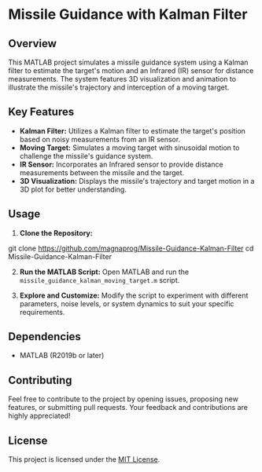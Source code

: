 # Missile Guidance with Kalman Filter

## Overview

This MATLAB project simulates a missile guidance system using a Kalman filter to estimate the target's motion and an Infrared (IR) sensor for distance measurements. The system features 3D visualization and animation to illustrate the missile's trajectory and interception of a moving target.

## Key Features

- **Kalman Filter:** Utilizes a Kalman filter to estimate the target's position based on noisy measurements from an IR sensor.
- **Moving Target:** Simulates a moving target with sinusoidal motion to challenge the missile's guidance system.
- **IR Sensor:** Incorporates an Infrared sensor to provide distance measurements between the missile and the target.
- **3D Visualization:** Displays the missile's trajectory and target motion in a 3D plot for better understanding.

## Usage

1. **Clone the Repository:**

git clone https://github.com/magnaprog/Missile-Guidance-Kalman-Filter
cd Missile-Guidance-Kalman-Filter


2. **Run the MATLAB Script:**
Open MATLAB and run the `missile_guidance_kalman_moving_target.m` script.

3. **Explore and Customize:**
Modify the script to experiment with different parameters, noise levels, or system dynamics to suit your specific requirements.

## Dependencies

- MATLAB (R2019b or later)

## Contributing

Feel free to contribute to the project by opening issues, proposing new features, or submitting pull requests. Your feedback and contributions are highly appreciated!

## License

This project is licensed under the [MIT License](LICENSE).
